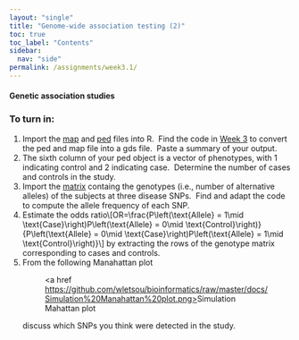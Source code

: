 ```yaml
---
layout: "single"
title: "Genome-wide association testing (2)"
toc: true
toc_label: "Contents"
sidebar:
  nav: "side"
permalink: /assignments/week3.1/
---
```


#### Genetic association studies ####

### To turn in: ###

1. Import the [map](https://raw.githubusercontent.com/wletsou/bioinformatics/master/docs/CEU.simulation.chr1.map) and [ped](https://raw.githubusercontent.com/wletsou/bioinformatics/master/docs/CEU.simulation.chr1.ped) files into R.&nbsp; Find the code in [Week 3](https://wletsou.github.io/bioinformatics/assignments/week3) to convert the ped and map file into a gds file.&nbsp; Paste a summary of your output.
2. The sixth column of your ped object is a vector of phenotypes, with 1 indicating control and 2 indicating case.&nbsp; Determine the number of cases and controls in the study.
3. Import the [matrix](https://raw.githubusercontent.com/wletsou/bioinformatics/master/docs/CEU.simulation.disease_snp_matrix.txt) containg the genotypes (i.e., number of alternative alleles) of the subjects at three disease SNPs.&nbsp; Find and adapt the code to compute the allele frequency of each SNP.
4. Estimate the odds ratio\\[OR=\frac{P\left(\text{Allele} = 1\mid \text{Case}\right)P\left(\text{Allele} = 0\mid \text{Control}\right)}{P\left(\text{Allele} = 0\mid \text{Case}\right)P\left(\text{Allele} = 1\mid \text{Control}\right)}\\] by extracting the rows of the genotype matrix corresponding to cases and controls.
5. From the following Manahattan plot<figure class="align-center"><a href https://github.com/wletsou/bioinformatics/raw/master/docs/Simulation%20Manahattan%20plot.png></a><figurecaption>Simulation Mahattan plot</figurecaption></figure>
  discuss which SNPs you think were detected in the study.
